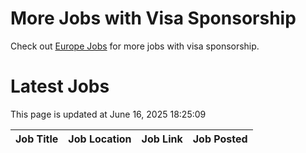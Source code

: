 # More Jobs with Visa Sponsorship

Check out [Europe Jobs](https://github.com/sureshparimi/europejobs#latest-jobs) for more jobs with visa sponsorship.

# Latest Jobs

This page is updated at June 16, 2025 18:25:09

| Job Title | Job Location | Job Link | Job Posted |
| --- | --- | --- | --- |
